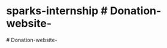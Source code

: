 # sparks-internship #   D o n a t i o n - w e b s i t e - 
 
 #   D o n a t i o n - w e b s i t e - 
 
 
